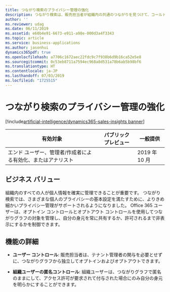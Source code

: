 ```yaml
---
title: つながり検索のプライバシー管理の強化
description: つながり検索は、販売担当者が組織内の共通のつながりを見つけて、コールド リードをウォーム リードに変換し、回答率を高めたり、関心を高めたりするのに役立ちます。 ヨーロッパのプライバシー要件を満たすために、つながり検索に対して追加のプライバシー管理が有効になっています。![プライバシーの向上](media/who-knows-whom-user-privacy-improvements-1.png Privacy improvements) <!-- Picture 19 -->
author: ''
ms.reviewer: udag
ms.date: 06/11/2019
ms.assetid: e60b4e91-6673-e911-a98e-000d3a4f3343
ms.topic: article
ms.service: business-applications
ms.author: jasonhui
dynamics365pdf: true
ms.openlocfilehash: a7706c1672aec22fdc9c7f938b6d9b16ca52e5e8
ms.sourcegitcommit: 0c53eb8711a7594ec968a8d531a78b6ab5b98bf6
ms.translationtype: HT
ms.contentlocale: ja-JP
ms.lasthandoff: 07/03/2019
ms.locfileid: "1725515"
---
```

# <a name="better-privacy-controls-for-who-knows-whom"></a>つながり検索のプライバシー管理の強化
[!include[artificial-intelligence/dynamics365-sales-insights banner](../includes/artificial-intelligence/dynamics365-sales-insights.md)]

| 有効対象    |  パブリック プレビュー | 一般提供 | 
| ---------- | ---------- |---------- |
|エンド ユーザー、管理者/作成者による有効化、またはアナリスト|| 2019 年 10 月|


## <a name="business-value"></a>ビジネス バリュー
<!-- bv start -->
組織内のすべての人が個人情報を確実に管理できることが重要です。 つながり検索では、さまざまな個人のプライバシーの基本設定を満たすために、よりきめ細かいプライバシー管理がサポートされるようになりました。 Office 365 ユーザーは、オプトイン コントロールとオプトアウト コントロールを使用してつながりグラフの対象を管理し、自分の身元を常に共有するか、許可されるまで非表示にするかを制御できます。 
<!-- bv end -->



## <a name="feature-details"></a>機能の詳細
<!--feature detail start -->
- **ユーザー コントロール**: 販売担当者は、テナント管理者の関与を必要とせずに、つながりグラフから独立してオプトインおよびオプトアウトできます。 
  
- **組織ユーザーの匿名コントロール**: 組織ユーザーは、つながりグラフで匿名のままにして、アクセス許可が要求されて付与された場合にのみ自分の身元を明らかにすることができます。
<!--feature detail end -->











